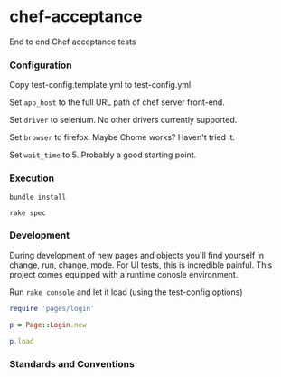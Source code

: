 chef-acceptance
===============

End to end Chef acceptance tests

### Configuration
Copy test-config.template.yml to test-config.yml

Set `app_host` to the full URL path of chef server front-end.

Set `driver` to selenium.  No other drivers currently supported.

Set `browser` to firefox.  Maybe Chome works? Haven't tried it.

Set `wait_time` to 5.  Probably a good starting point.

### Execution
```
bundle install

rake spec
```

### Development
During development of new pages and objects you'll find yourself in change, run, change, mode.  For UI tests, this is incredible painful.  This project comes equipped with a runtime conosle environment.

Run `rake console` and let it load (using the test-config options)

```ruby
require 'pages/login'

p = Page::Login.new

p.load
```

### Standards and Conventions
